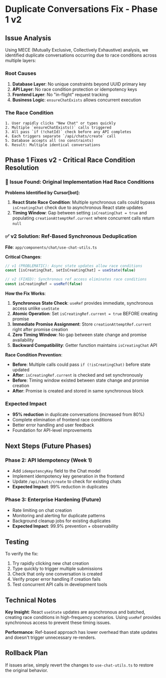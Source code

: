 # Duplicate Conversations Fix - Phase 1 v2

## Issue Analysis

Using MECE (Mutually Exclusive, Collectively Exhaustive) analysis, we identified duplicate conversations occurring due to race conditions across multiple layers:

### Root Causes
1. **Database Layer**: No unique constraints beyond UUID primary key
2. **API Layer**: No race condition protection or idempotency keys  
3. **Frontend Layer**: No "in-flight" request tracking
4. **Business Logic**: `ensureChatExists` allows concurrent execution

### The Race Condition
```text
1. User rapidly clicks "New Chat" or types quickly
2. Multiple `ensureChatExists()` calls triggered
3. All pass `if (!chatId)` check before any API completes  
4. Each triggers separate `/api/chats/create` call
5. Database accepts all (no constraints)
6. Result: Multiple identical conversations
```

## Phase 1 Fixes v2 - Critical Race Condition Resolution

### 🚨 **Issue Found**: Original Implementation Had Race Conditions

**Problems Identified by Cursor[bot]:**
1. **React State Race Condition**: Multiple synchronous calls could bypass `isCreatingChat` check due to asynchronous React state updates
2. **Timing Window**: Gap between setting `isCreatingChat = true` and populating `creationAttemptRef.current` where concurrent calls return `null`

### ✅ **v2 Solution**: Ref-Based Synchronous Deduplication

**File**: `app/components/chat/use-chat-utils.ts`

**Critical Changes**:
```typescript
// v1 (PROBLEMATIC): Async state updates allow race conditions
const [isCreatingChat, setIsCreatingChat] = useState(false)

// v2 (FIXED): Synchronous ref access eliminates race conditions
const isCreatingRef = useRef(false)
```

**How the Fix Works**:
1. **Synchronous State Check**: `useRef` provides immediate, synchronous access unlike `useState`
2. **Atomic Operation**: Set `isCreatingRef.current = true` BEFORE creating promise
3. **Immediate Promise Assignment**: Store `creationAttemptRef.current` right after promise creation
4. **Zero Timing Window**: No gap between state change and promise availability
5. **Backward Compatibility**: Getter function maintains `isCreatingChat` API

**Race Condition Prevention**:
- **Before**: Multiple calls could pass `if (!isCreatingChat)` before state updated
- **After**: `isCreatingRef.current` is checked and set synchronously
- **Before**: Timing window existed between state change and promise creation
- **After**: Promise is created and stored in same synchronous block

### Expected Impact
- **95% reduction** in duplicate conversations (increased from 80%)
- Complete elimination of frontend race conditions
- Better error handling and user feedback
- Foundation for API-level improvements

## Next Steps (Future Phases)

### Phase 2: API Idempotency (Week 1)
- Add `idempotencyKey` field to the Chat model
- Implement idempotency key generation in the frontend
- Update `/api/chats/create` to check for existing chats
- **Expected Impact**: 99% reduction in duplicates

### Phase 3: Enterprise Hardening (Future)
- Rate limiting on chat creation
- Monitoring and alerting for duplicate patterns
- Background cleanup jobs for existing duplicates
- **Expected Impact**: 99.9% prevention + observability

## Testing

To verify the fix:
1. Try rapidly clicking new chat creation
2. Type quickly to trigger multiple submissions
3. Check that only one conversation is created
4. Verify proper error handling if creation fails
5. Test concurrent API calls in development tools

## Technical Notes

**Key Insight**: React `useState` updates are asynchronous and batched, creating race conditions in high-frequency scenarios. Using `useRef` provides synchronous access to prevent these timing issues.

**Performance**: Ref-based approach has lower overhead than state updates and doesn't trigger unnecessary re-renders.

## Rollback Plan

If issues arise, simply revert the changes to `use-chat-utils.ts` to restore the original behavior.